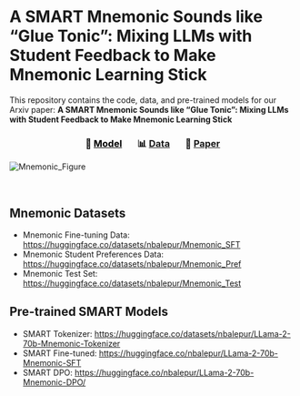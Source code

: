 # A SMART Mnemonic Sounds like “Glue Tonic”: Mixing LLMs with Student Feedback to Make Mnemonic Learning Stick

This repository contains the code, data, and pre-trained models for our Arxiv paper: **A SMART Mnemonic Sounds like “Glue Tonic”: Mixing LLMs with Student Feedback to Make Mnemonic Learning Stick**

<h3 align="center">
<span style="color:black">🦾 <a style="color:black;" href="https://huggingface.co/collections/nbalepur/mnemonic-generation-6674c357b3882fd58790ebd4">Model</a>&nbsp;&nbsp;&nbsp; &nbsp;&nbsp;&nbsp;📊 <a href="https://huggingface.co/collections/nbalepur/mnemonic-generation-6674c357b3882fd58790ebd4">Data</a>&nbsp;&nbsp;&nbsp;  &nbsp;&nbsp;&nbsp;📝 <a href="https://www.overleaf.com/read/hykpqxvmzgbt#5b4ca1">Paper</a></span>
</h3>

![Mnemonic_Figure](https://github.com/nbalepur/Mnemonic/assets/55101514/de8fd5be-2a02-4d0c-a170-5e56138f3ab8)


<br />

## Mnemonic Datasets
- Mnemonic Fine-tuning Data: https://huggingface.co/datasets/nbalepur/Mnemonic_SFT
- Mnemonic Student Preferences Data: https://huggingface.co/datasets/nbalepur/Mnemonic_Pref
- Mnemonic Test Set: https://huggingface.co/datasets/nbalepur/Mnemonic_Test

## Pre-trained SMART Models
- SMART Tokenizer: https://huggingface.co/datasets/nbalepur/LLama-2-70b-Mnemonic-Tokenizer
- SMART Fine-tuned: https://huggingface.co/nbalepur/LLama-2-70b-Mnemonic-SFT
- SMART DPO: https://huggingface.co/nbalepur/LLama-2-70b-Mnemonic-DPO/
